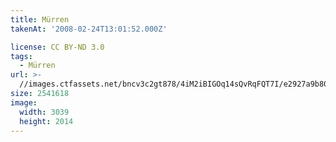 ```yaml
---
title: Mürren
takenAt: '2008-02-24T13:01:52.000Z'

license: CC BY-ND 3.0
tags:
  - Mürren
url: >-
  //images.ctfassets.net/bncv3c2gt878/4iM2iBIGOq14sQvRqFQT7I/e2927a9b800fa453399f3a8a68bedb0e/mrren_4560349960_o
size: 2541618
image:
  width: 3039
  height: 2014
---
```

